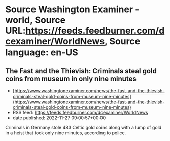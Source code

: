 # Source Washington Examiner - world, Source URL:https://feeds.feedburner.com/dcexaminer/WorldNews, Source language: en-US

## The Fast and the Thievish: Criminals steal gold coins from museum in only nine minutes
 - [https://www.washingtonexaminer.com/news/the-fast-and-the-thievish-criminals-steal-gold-coins-from-museum-nine-minutes](https://www.washingtonexaminer.com/news/the-fast-and-the-thievish-criminals-steal-gold-coins-from-museum-nine-minutes)
 - RSS feed: https://feeds.feedburner.com/dcexaminer/WorldNews
 - date published: 2022-11-27 09:00:57+00:00

Criminals in Germany stole 483 Celtic gold coins along with a lump of gold in a heist that took only nine minutes, according to police.
